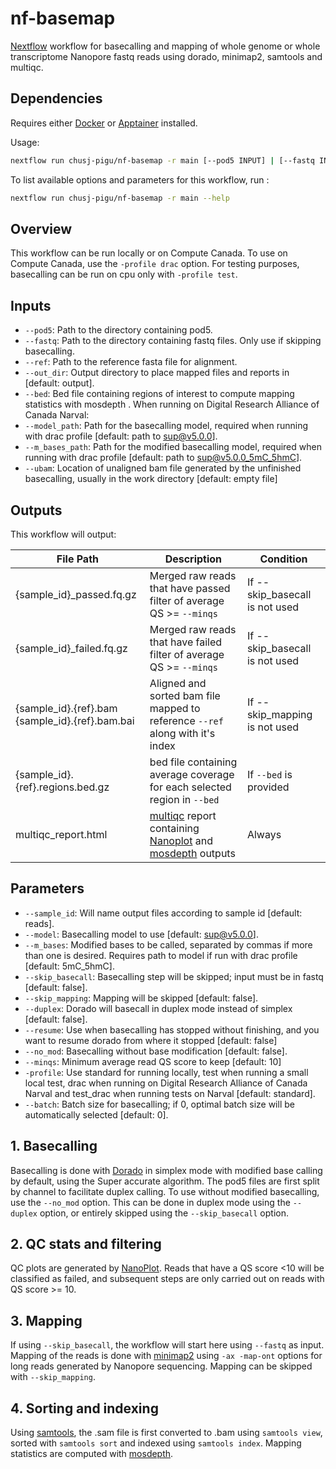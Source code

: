 # nf-basemap

[Nextflow] workflow for basecalling and mapping of whole genome or whole transcriptome Nanopore fastq reads using dorado, minimap2, samtools and multiqc.

## Dependencies

Requires either [Docker] or [Apptainer] installed.

Usage:

```sh
nextflow run chusj-pigu/nf-basemap -r main [--pod5 INPUT] | [--fastq INPUT] [--ref REF_GENOME] [OPTIONS]
```

To list available options and parameters for this workflow, run :

``` sh
nextflow run chusj-pigu/nf-basemap -r main --help
```

## Overview

This workflow can be run locally or on Compute Canada. To use on Compute Canada, use the `-profile drac` option. For testing purposes, basecalling can be run on cpu only with `-profile test`.

## Inputs

- `--pod5`: Path to the directory containing pod5.
- `--fastq`: Path to the directory containing fastq files. Only use if skipping basecalling.
- `--ref`: Path to the reference fasta file for alignment.
- `--out_dir`: Output directory to place mapped files and reports in [default: output].
- `--bed`: Bed file containing regions of interest to compute mapping statistics with mosdepth .
When running on Digital Research Alliance of Canada Narval:
- `--model_path`: Path for the basecalling model, required when running with drac profile [default: path to sup@v5.0.0].
- `--m_bases_path`: Path for the modified basecalling model, required when running with drac profile [default: path to sup@v5.0.0_5mC_5hmC].
- `--ubam`: Location of unaligned bam file generated by the unfinished basecalling, usually in the work directory [default: empty file]

## Outputs

This workflow will output:

| File Path             | Description | Condition        |
| --------------------- | ----------- | ---------------- |
| {sample_id}_passed.fq.gz | Merged raw reads that have passed filter of average QS >= `--minqs` | If --skip_basecall is not used |
| {sample_id}_failed.fq.gz | Merged raw reads that have failed filter of average QS >= `--minqs` | If --skip_basecall is not used |
| {sample_id}.{ref}.bam<br>{sample_id}.{ref}.bam.bai | Aligned and sorted bam file mapped to reference `--ref` along with it's index | If --skip_mapping is not used |
| {sample_id}.{ref}.regions.bed.gz | bed file containing average coverage for each selected region in `--bed` | If `--bed` is provided |
| multiqc_report.html | [multiqc] report containing [Nanoplot] and [mosdepth] outputs | Always |

## Parameters

- `--sample_id`: Will name output files according to sample id [default: reads].
- `--model`: Basecalling model to use [default: sup@v5.0.0].
- `--m_bases`: Modified bases to be called, separated by commas if more than one is desired. Requires path to model if run with drac profile [default: 5mC_5hmC].
- `--skip_basecall`: Basecalling step will be skipped; input must be in fastq [default: false].
- `--skip_mapping`: Mapping will be skipped [default: false].
- `--duplex`: Dorado will basecall in duplex mode instead of simplex [default: false].
- `--resume`: Use when basecalling has stopped without finishing, and you want to resume dorado from where it stopped [default: false]
- `--no_mod`: Basecalling without base modification [default: false].
- `--minqs`: Minimum average read QS score to keep [default: 10]
- `-profile`: Use standard for running locally, test when running a small local test, drac when running on Digital Research Alliance of Canada Narval and test_drac when running tests on Narval [default: standard].
- `--batch`: Batch size for basecalling; if 0, optimal batch size will be automatically selected [default: 0].

## 1. Basecalling

Basecalling is done with [Dorado] in simplex mode with modified base calling by default, using the Super accurate algorithm. The pod5 files are first split by channel to facilitate duplex calling. To use without modified basecalling, use the `--no_mod` option. This can be done in duplex mode using the `--duplex` option, or entirely skipped using the `--skip_basecall` option.

## 2. QC stats and filtering

QC plots are generated by [NanoPlot]. Reads that have a QS score <10 will be classified as failed, and subsequent steps are only carried out on reads with QS score >= 10.

## 3. Mapping

If using `--skip_basecall`, the workflow will start here using `--fastq` as input. Mapping of the reads is done with [minimap2] using `-ax -map-ont` options for long reads generated by Nanopore sequencing. Mapping can be skipped with `--skip_mapping`.

## 4. Sorting and indexing

Using [samtools], the .sam file is first converted to .bam using `samtools view`, sorted with `samtools sort` and indexed using `samtools index`. Mapping statistics are computed with [mosdepth].

[Docker]: https://www.docker.com
[Apptainer]: https://apptainer.org
[Nextflow]: https://www.nextflow.io/docs/latest/index.html
[Dorado]: https://github.com/nanoporetech/dorado
[minimap2]: https://lh3.github.io/minimap2/minimap2.html
[samtools]: http://www.htslib.org
[multiqc]: https://multiqc.info
[mosdepth]: https://github.com/brentp/mosdepth
[NanoPlot]: https://github.com/wdecoster/NanoPlot
